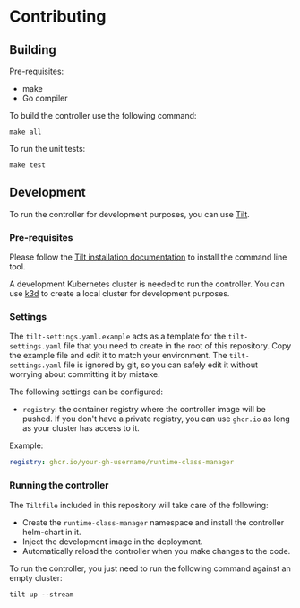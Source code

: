 # Contributing

## Building

Pre-requisites:

- make
- Go compiler

To build the controller use the following command:

```console
make all
```

To run the unit tests:

```console
make test
```

## Development

To run the controller for development purposes, you can use [Tilt](https://tilt.dev/).

### Pre-requisites

Please follow the [Tilt installation documentation](https://docs.tilt.dev/install.html) to install the command line tool.

A development Kubernetes cluster is needed to run the controller.
You can use [k3d](https://k3d.io/) to create a local cluster for development purposes.

### Settings

The `tilt-settings.yaml.example` acts as a template for the `tilt-settings.yaml` file that you need to create in the root of this repository.
Copy the example file and edit it to match your environment.
The `tilt-settings.yaml` file is ignored by git, so you can safely edit it without worrying about committing it by mistake.

The following settings can be configured:

- `registry`: the container registry where the controller image will be pushed.
  If you don't have a private registry, you can use `ghcr.io` as long as your
  cluster has access to it.

Example:

```yaml
registry: ghcr.io/your-gh-username/runtime-class-manager
```

### Running the controller

The `Tiltfile` included in this repository will take care of the following:

- Create the `runtime-class-manager` namespace and install the controller helm-chart in it.
- Inject the development image in the deployment.
- Automatically reload the controller when you make changes to the code.

To run the controller, you just need to run the following command against an empty cluster:

```console
tilt up --stream
```
